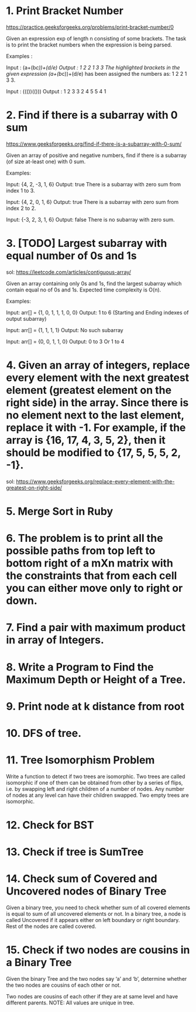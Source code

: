 # 1. Print Bracket Number 
https://practice.geeksforgeeks.org/problems/print-bracket-number/0

Given an expression exp of length n consisting of some brackets. The task is to print the bracket numbers when the expression is being parsed.

Examples :

Input : (a+(b*c))+(d/e)
Output : 1 2 2 1 3 3
The highlighted brackets in the given expression
(a+(b*c))+(d/e) has been assigned the numbers as:
1 2 2 1 3 3.

Input : ((())(()))
Output : 1 2 3 3 2 4 5 5 4 1

# 2. Find if there is a subarray with 0 sum
https://www.geeksforgeeks.org/find-if-there-is-a-subarray-with-0-sum/

Given an array of positive and negative numbers, find if there is a subarray (of size at-least one) with 0 sum.

Examples:

Input: {4, 2, -3, 1, 6}
Output: true 
There is a subarray with zero sum from index 1 to 3.

Input: {4, 2, 0, 1, 6}
Output: true 
There is a subarray with zero sum from index 2 to 2.

Input: {-3, 2, 3, 1, 6}
Output: false
There is no subarray with zero sum.


# 3. [TODO] Largest subarray with equal number of 0s and 1s
sol: https://leetcode.com/articles/contiguous-array/

Given an array containing only 0s and 1s, find the largest subarray which contain equal no of 0s and 1s. Expected time complexity is O(n).

Examples:

Input: arr[] = {1, 0, 1, 1, 1, 0, 0}
Output: 1 to 6 (Starting and Ending indexes of output subarray)

Input: arr[] = {1, 1, 1, 1}
Output: No such subarray

Input: arr[] = {0, 0, 1, 1, 0}
Output: 0 to 3 Or 1 to 4

# 4. Given an array of integers, replace every element with the next greatest element (greatest element on the right side) in the array. Since there is no element next to the last element, replace it with -1. For example, if the array is {16, 17, 4, 3, 5, 2}, then it should be modified to {17, 5, 5, 5, 2, -1}.
sol: https://www.geeksforgeeks.org/replace-every-element-with-the-greatest-on-right-side/

# 5. Merge Sort in Ruby

# 6. The problem is to print all the possible paths from top left to bottom right of a mXn matrix with the constraints that from each cell you can either move only to right or down.

# 7. Find a pair with maximum product in array of Integers.

# 8. Write a Program to Find the Maximum Depth or Height of a Tree.

# 9. Print node at k distance from root

# 10. DFS of tree.

# 11. Tree Isomorphism Problem
Write a function to detect if two trees are isomorphic. Two trees are called isomorphic if one of them can be obtained from other by a series of flips, i.e. by swapping left and right children of a number of nodes. Any number of nodes at any level can have their children swapped. Two empty trees are isomorphic.

# 12. Check for BST

# 13. Check if tree is SumTree

# 14. Check sum of Covered and Uncovered nodes of Binary Tree
Given a binary tree, you need to check whether sum of all covered elements is equal to sum of all uncovered elements or not.
In a binary tree, a node is called Uncovered if it appears either on left boundary or right boundary. Rest of the nodes are called covered.

# 15. Check if two nodes are cousins in a Binary Tree
Given the binary Tree and the two nodes say ‘a’ and ‘b’, determine whether the two nodes are cousins of each other or not.

Two nodes are cousins of each other if they are at same level and have different parents.
NOTE: All values are unique in tree.
